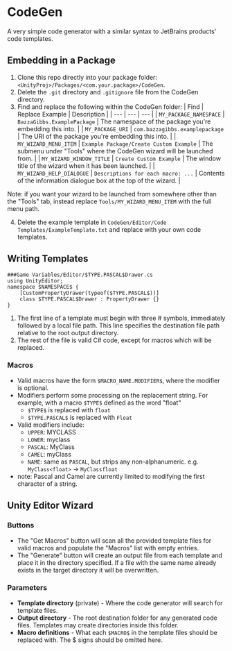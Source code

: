 
# CodeGen

A very simple code generator with a similar syntax to JetBrains products' code templates.

## Embedding in a Package

1. Clone this repo directly into your package folder: `<UnityProj>/Packages/<com.your.package>/CodeGen`.
2. Delete the `.git` directory and `.gitignore` file from the CodeGen directory.
3. Find and replace the following within the CodeGen folder:
   | Find | Replace Example | Description |
   | --- | --- | --- |
   | `MY_PACKAGE_NAMESPACE` | `BazzaGibbs.ExamplePackage` | The namespace of the package you're embedding this into. |
   | `MY_PACKAGE_URI` | `com.bazzagibbs.examplepackage` | The URI of the package you're embedding this into. |
   | `MY_WIZARD_MENU_ITEM` | `Example Package/Create Custom Example` | The submenu under "Tools" where the CodeGen wizard will be launched from. |
   | `MY_WIZARD_WINDOW_TITLE` | `Create Custom Example` | The window title of the wizard when it has been launched. |
   | `MY_WIZARD_HELP_DIALOGUE` | `Descriptions for each macro: ...` | Contents of the information dialogue box at the top of the wizard. |
       
Note: if you want your wizard to be launched from somewhere other than the "Tools" tab, instead replace `Tools/MY_WIZARD_MENU_ITEM` with the full menu path.

4. Delete the example template in `CodeGen/Editor/Code Templates/ExampleTemplate.txt` and replace with your own code templates.

## Writing Templates

```
###Game Variables/Editor/$TYPE.PASCAL$Drawer.cs
using UnityEditor;
namespace $NAMESPACE$ {
    [CustomPropertyDrawer(typeof($TYPE.PASCAL$))]
    class $TYPE.PASCAL$Drawer : PropertyDrawer {}
}
```

1. The first line of a template must begin with three # symbols, immediately followed by a local file path.
This line specifies the destination file path relative to the root output directory.
2. The rest of the file is valid C# code, except for macros which will be replaced.

### Macros

- Valid macros have the form `$MACRO_NAME.MODIFIER$`, where the modifier is optional.
- Modifiers perform some processing on the replacement string. For example, with a macro `$TYPE$` defined as the word "float"
  - `$TYPE$` is replaced with `float`
  - `$TYPE.PASCAL$` is replaced with `Float`
- Valid modifiers include:
    - `UPPER`: MYCLASS
    - `LOWER`: myclass
    - `PASCAL`: MyClass
    - `CAMEL`: myClass
    - `NAME`: same as `PASCAL`, but strips any non-alphanumeric. e.g. `MyClass<float>` -> `MyClassfloat`
- note: Pascal and Camel are currently limited to modifying the first character of a string.

## Unity Editor Wizard

### Buttons

- The "Get Macros" button will scan all the provided template files for valid macros and populate the "Macros" list with
empty entries.
- The "Generate" button will create an output file from each template and place it in the directory specified. If a file with the same name
already exists in the target directory it will be overwritten.

### Parameters

- **Template directory** (private) - Where the code generator will search for template files.
- **Output directory** - The root destination folder for any generated code files. Templates may create directories inside this folder.
- **Macro definitions** - What each `$MACRO$` in the template files should be replaced with. The $ signs should be omitted here.
